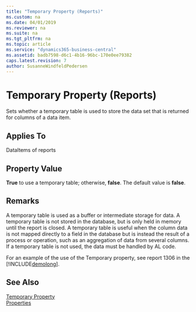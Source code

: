 ```yaml
---
title: "Temporary Property (Reports)"
ms.custom: na
ms.date: 04/01/2019
ms.reviewer: na
ms.suite: na
ms.tgt_pltfrm: na
ms.topic: article
ms.service: "dynamics365-business-central"
ms.assetid: badb7598-d6c1-4b16-96bc-170e0ee79382
caps.latest.revision: 7
author: SusanneWindfeldPedersen
---
```


 

# Temporary Property (Reports)
Sets whether a temporary table is used to store the data set that is returned for columns of a data item.  
  
## Applies To  
 DataItems of reports  
  
## Property Value  
 **True** to use a temporary table; otherwise, **false**. The default value is **false**.  
  
## Remarks  
 A temporary table is used as a buffer or intermediate storage for data. A temporary table is not stored in the database, but is only held in memory until the report is closed. A temporary table is useful when the column data is not mapped directly to a field in the database but is instead the result of a process or operation, such as an aggregation of data from several columns. If a temporary table is not used, the data must be handled by AL code.  
  
 For an example of the use of the Temporary property, see report 1306 in the [!INCLUDE[demolong](../includes/demolong_md.md)].  
 
## See Also  
[Temporary Property](devenv-temporary-property.md)  
[Properties](devenv-properties.md)
<!-- 
[Temporary Tables](Temporary-Tables.md)   
[Designing Reports](Designing-Reports.md)
-->